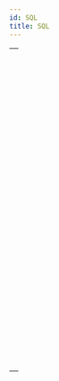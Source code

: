 ```yaml
---
id: SQL
title: SQL
---
```



||
|---|
|[<!-- INCLUDE #_command_.Begin SQL.Syntax -->](../../commands-legacy/begin-sql.md)<br/>|
|[<!-- INCLUDE #_command_.End SQL.Syntax -->](../../commands-legacy/end-sql.md)<br/>|
|[<!-- INCLUDE #_command_.Is field value Null.Syntax -->](../../commands-legacy/is-field-value-null.md)<br/>|
|[<!-- INCLUDE #_command_.QUERY BY SQL.Syntax -->](../../commands-legacy/query-by-sql.md)<br/>|
|[<!-- INCLUDE #_command_.SET FIELD VALUE NULL.Syntax -->](../../commands-legacy/set-field-value-null.md)<br/>|
|[<!-- INCLUDE #_command_.SQL CANCEL LOAD.Syntax -->](../../commands-legacy/sql-cancel-load.md)<br/>|
|[<!-- INCLUDE #_command_.SQL End selection.Syntax -->](../../commands-legacy/sql-end-selection.md)<br/>|
|[<!-- INCLUDE #_command_.SQL EXECUTE.Syntax -->](../../commands-legacy/sql-execute.md)<br/>|
|[<!-- INCLUDE #_command_.SQL EXECUTE SCRIPT.Syntax -->](../../commands-legacy/sql-execute-script.md)<br/>|
|[<!-- INCLUDE #_command_.SQL EXPORT DATABASE.Syntax -->](../../commands-legacy/sql-export-database.md)<br/>|
|[<!-- INCLUDE #_command_.SQL EXPORT SELECTION.Syntax -->](../../commands-legacy/sql-export-selection.md)<br/>|
|[<!-- INCLUDE #_command_.SQL Get current data source.Syntax -->](../../commands-legacy/sql-get-current-data-source.md)<br/>|
|[<!-- INCLUDE #_command_.SQL GET DATA SOURCE LIST.Syntax -->](../../commands-legacy/sql-get-data-source-list.md)<br/>|
|[<!-- INCLUDE #_command_.SQL GET LAST ERROR.Syntax -->](../../commands-legacy/sql-get-last-error.md)<br/>|
|[<!-- INCLUDE #_command_.SQL GET OPTION.Syntax -->](../../commands-legacy/sql-get-option.md)<br/>|
|[<!-- INCLUDE #_command_.SQL LOAD RECORD.Syntax -->](../../commands-legacy/sql-load-record.md)<br/>|
|[<!-- INCLUDE #_command_.SQL LOGIN.Syntax -->](../../commands-legacy/sql-login.md)<br/>|
|[<!-- INCLUDE #_command_.SQL LOGOUT.Syntax -->](../../commands-legacy/sql-logout.md)<br/>|
|[<!-- INCLUDE #_command_.SQL SET OPTION.Syntax -->](../../commands-legacy/sql-set-option.md)<br/>|
|[<!-- INCLUDE #_command_.SQL SET PARAMETER.Syntax -->](../../commands-legacy/sql-set-parameter.md)<br/>|
|[<!-- INCLUDE #_command_.START SQL SERVER.Syntax -->](../../commands-legacy/start-sql-server.md)<br/>|
|[<!-- INCLUDE #_command_.STOP SQL SERVER.Syntax -->](../../commands-legacy/stop-sql-server.md)<br/>|
